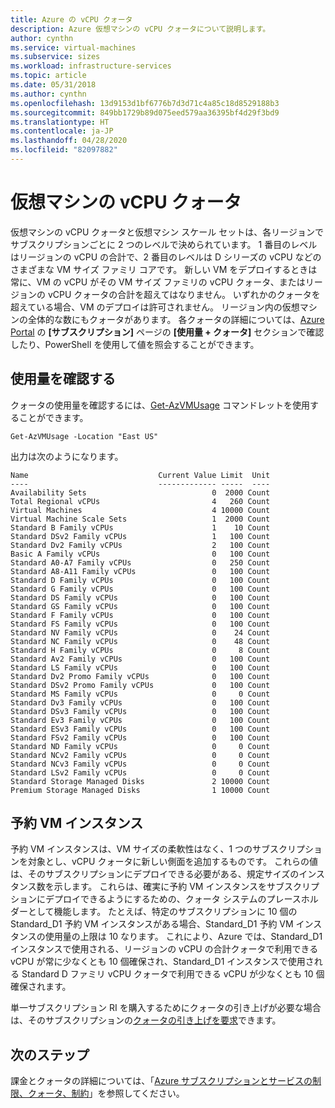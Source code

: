 ```yaml
---
title: Azure の vCPU クォータ
description: Azure 仮想マシンの vCPU クォータについて説明します。
author: cynthn
ms.service: virtual-machines
ms.subservice: sizes
ms.workload: infrastructure-services
ms.topic: article
ms.date: 05/31/2018
ms.author: cynthn
ms.openlocfilehash: 13d9153d1bf6776b7d3d71c4a85c18d8529188b3
ms.sourcegitcommit: 849bb1729b89d075eed579aa36395bf4d29f3bd9
ms.translationtype: HT
ms.contentlocale: ja-JP
ms.lasthandoff: 04/28/2020
ms.locfileid: "82097882"
---
```

# <a name="virtual-machine-vcpu-quotas"></a>仮想マシンの vCPU クォータ

仮想マシンの vCPU クォータと仮想マシン スケール セットは、各リージョンでサブスクリプションごとに 2 つのレベルで決められています。 1 番目のレベルはリージョンの vCPU の合計で、2 番目のレベルは D シリーズの vCPU などのさまざまな VM サイズ ファミリ コアです。 新しい VM をデプロイするときは常に、VM の vCPU がその VM サイズ ファミリの vCPU クォータ、またはリージョンの vCPU クォータの合計を超えてはなりません。 いずれかのクォータを超えている場合、VM のデプロイは許可されません。 リージョン内の仮想マシンの全体的な数にもクォータがあります。 各クォータの詳細については、[Azure Portal](https://portal.azure.com) の **[サブスクリプション]** ページの **[使用量 + クォータ]** セクションで確認したり、PowerShell を使用して値を照会することができます。

   
 
## <a name="check-usage"></a>使用量を確認する

クォータの使用量を確認するには、[Get-AzVMUsage](https://docs.microsoft.com/powershell/module/az.compute/get-azvmusage) コマンドレットを使用することができます。

```azurepowershell-interactive
Get-AzVMUsage -Location "East US"
```

出力は次のようになります。

```
Name                             Current Value Limit  Unit
----                             ------------- -----  ----
Availability Sets                            0  2000 Count
Total Regional vCPUs                         4   260 Count
Virtual Machines                             4 10000 Count
Virtual Machine Scale Sets                   1  2000 Count
Standard B Family vCPUs                      1    10 Count
Standard DSv2 Family vCPUs                   1   100 Count
Standard Dv2 Family vCPUs                    2   100 Count
Basic A Family vCPUs                         0   100 Count
Standard A0-A7 Family vCPUs                  0   250 Count
Standard A8-A11 Family vCPUs                 0   100 Count
Standard D Family vCPUs                      0   100 Count
Standard G Family vCPUs                      0   100 Count
Standard DS Family vCPUs                     0   100 Count
Standard GS Family vCPUs                     0   100 Count
Standard F Family vCPUs                      0   100 Count
Standard FS Family vCPUs                     0   100 Count
Standard NV Family vCPUs                     0    24 Count
Standard NC Family vCPUs                     0    48 Count
Standard H Family vCPUs                      0     8 Count
Standard Av2 Family vCPUs                    0   100 Count
Standard LS Family vCPUs                     0   100 Count
Standard Dv2 Promo Family vCPUs              0   100 Count
Standard DSv2 Promo Family vCPUs             0   100 Count
Standard MS Family vCPUs                     0     0 Count
Standard Dv3 Family vCPUs                    0   100 Count
Standard DSv3 Family vCPUs                   0   100 Count
Standard Ev3 Family vCPUs                    0   100 Count
Standard ESv3 Family vCPUs                   0   100 Count
Standard FSv2 Family vCPUs                   0   100 Count
Standard ND Family vCPUs                     0     0 Count
Standard NCv2 Family vCPUs                   0     0 Count
Standard NCv3 Family vCPUs                   0     0 Count
Standard LSv2 Family vCPUs                   0     0 Count
Standard Storage Managed Disks               2 10000 Count
Premium Storage Managed Disks                1 10000 Count
```


## <a name="reserved-vm-instances"></a>予約 VM インスタンス
予約 VM インスタンスは、VM サイズの柔軟性はなく、1 つのサブスクリプションを対象とし、vCPU クォータに新しい側面を追加するものです。 これらの値は、そのサブスクリプションにデプロイできる必要がある、規定サイズのインスタンス数を示します。 これらは、確実に予約 VM インスタンスをサブスクリプションにデプロイできるようにするための、クォータ システムのプレースホルダーとして機能します。 たとえば、特定のサブスクリプションに 10 個の Standard_D1 予約 VM インスタンスがある場合、Standard_D1 予約 VM インスタンスの使用量の上限は 10 なります。 これにより、Azure では、Standard_D1 インスタンスで使用される、リージョンの vCPU の合計クォータで利用できる vCPU が常に少なくとも 10 個確保され、Standard_D1 インスタンスで使用される Standard D ファミリ vCPU クォータで利用できる vCPU が少なくとも 10 個確保されます。

単一サブスクリプション RI を購入するためにクォータの引き上げが必要な場合は、そのサブスクリプションの[クォータの引き上げを要求](https://docs.microsoft.com/azure/azure-portal/supportability/resource-manager-core-quotas-request)できます。

## <a name="next-steps"></a>次のステップ

課金とクォータの詳細については、「[Azure サブスクリプションとサービスの制限、クォータ、制約](https://docs.microsoft.com/azure/azure-resource-manager/management/azure-subscription-service-limits?toc=/azure/billing/TOC.json)」を参照してください。
